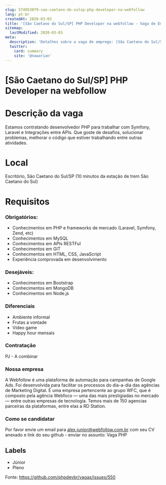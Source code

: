```yaml
---
slug: 574953079-sao-caetano-do-sulsp-php-developer-na-webfollow
lang: pt-br
createdAt: 2020-03-03
title: '[São Caetano do Sul/SP] PHP Developer na webfollow - Vaga de Emprego'
sitemap:
  lastModified: 2020-03-03
meta:
  description: 'Detalhes sobre a vaga de emprego: [São Caetano do Sul/SP] PHP Developer na webfollow'
  twitter:
    card: summary
    site: '@nawarian'
---
```


# [São Caetano do Sul/SP] PHP Developer na webfollow

# Descrição da vaga
Estamos contratando desenvolvedor PHP para trabalhar com Symfony, Laravel e Integrações entre APIs. Que goste de desafios, solucionar problemas, melhorar o código que estiver trabalhando entre outras atividades.
 
# Local
Escritório, São Caetano do Sul/SP (10 minutos da estação de trem São Caetano do Sul)
 
# Requisitos
### Obrigatórios:
- Conhecimentos em PHP e frameworks de mercado (Laravel, Symfony, Zend, etc)
- Conhecimentos em MySQL
- Conhecimentos em APIs RESTFul
- Conhecimentos em GIT
- Conhecimentos em HTML, CSS, JavaScript
- Experiência comprovada em desenvolvimento
 
### Desejáveis:
- Conhecimentos em Bootstrap
- Conhecimentos em MongoDB
- Conhecimentos em Node.js
 
### Diferenciais
- Ambiente informal
- Frutas a vontade
- Vídeo game
- Happy hour mensais
 
### Contratação
PJ - A combinar
 
### Nossa empresa
A Webfollow é uma plataforma de automação para campanhas de Google Ads.
Foi desenvolvida para facilitar os processos do dia-a-dia das agências de Marketing Digital.
É uma empresa pertencente ao grupo WFC, que é composto pela agência Webfoco — uma das mais prestigiadas no mercado — entre outras empresas de tecnologia.
Temos mais de 150 agencias parceiras da plataformas, entre elas a RD Station.
 
### Como se candidatar
Por favor envie um email para alex.junior@webfollow.com.br com seu CV anexado e link do seu github - enviar no assunto: Vaga PHP
 
 ## Labels

- Júnior
- Pleno


Fonte: https://github.com/phpdevbr/vagas/issues/550